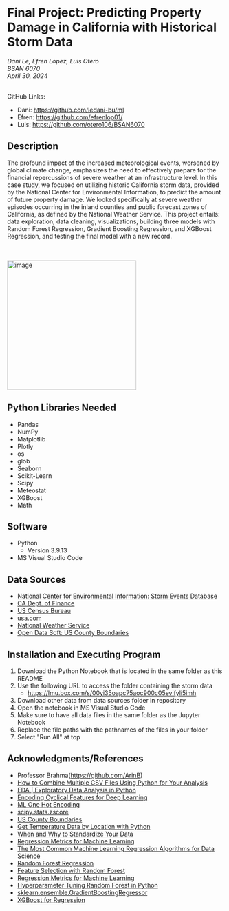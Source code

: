 # Final Project: Predicting Property Damage in California with Historical Storm Data

<i>
Dani Le, Efren Lopez, Luis Otero
<br>
BSAN 6070
<br>
April 30, 2024
<br>
</i>
<br>

GitHub Links:
*   Dani: https://github.com/ledani-bu/ml
*   Efren: https://github.com/efrenlop01/
*   Luis: https://github.com/otero106/BSAN6070

## Description

The profound impact of the increased meteorological events, worsened by global climate change, emphasizes the need to effectively prepare for the financial repercussions of severe weather at an infrastructure level. In this case study, we focused on utilizing historic California storm data, provided by the National Center for Environmental Information, to predict the amount of future property damage. We looked specifically at severe weather episodes occurring in the inland counties and public forecast zones of California, as defined by the National Weather Service. This project entails: data exploration, data cleaning, visualizations, building three models with Random Forest Regression, Gradient Boosting Regression, and XGBoost Regression, and testing the final model with a new record.

<br> <br>
<img src = "https://s.abcnews.com/images/US/california2-gty-ml-240206_1707222412591_hpMain_16x9_992.jpg" alt = "image" width = 300 height = "auto">

## Python Libraries Needed

* Pandas
* NumPy
* Matplotlib
* Plotly
* os
* glob
* Seaborn
* Scikit-Learn
* Scipy
* Meteostat
* XGBoost
* Math

## Software

* Python
    * Version 3.9.13
* MS Visual Studio Code

## Data Sources

* [National Center for Environmental Information: Storm Events Database](https://www.ncdc.noaa.gov/stormevents/)
* [CA Dept. of Finance](https://dof.ca.gov/forecasting/demographics/estimates-e1/)
* [US Census Bureau](https://www2.census.gov/programs-surveys/popest/datasets/)
* [usa.com](http://www.usa.com/rank/california-state--land-area--city-rank.htm#google_vignette)
* [National Weather Service](https://www.weather.gov/gis/ZoneCounty)
* [Open Data Soft: US County Boundaries](https://public.opendatasoft.com/explore/dataset/us-county-boundaries/table/?flg=en-us&disjunctive.statefp&disjunctive.countyfp&disjunctive.name&disjunctive.namelsad&disjunctive.stusab&disjunctive.state_name)

## Installation and Executing Program

1. Download the Python Notebook that is located in the same folder as this README
2. Use the following URL to access the folder containing the storm data
    * https://lmu.box.com/s/00yi35oapc75aoc900c05evifyli5imh
3. Download other data from data sources folder in repository
4. Open the notebook in MS Visual Studio Code
5. Make sure to have all data files in the same folder as the Jupyter Notebook
6. Replace the file paths with the pathnames of the files in your folder
7. Select "Run All" at top

## Acknowledgments/References

* Professor Brahma(https://github.com/ArinB)
* [How to Combine Multiple CSV Files Using Python for Your Analysis](https://medium.com/@stella96joshua/how-to-combine-multiple-csv-files-using-python-for-your-analysis-a88017c6ff9e)
* [EDA | Exploratory Data Analysis in Python](https://www.geeksforgeeks.org/exploratory-data-analysis-in-python/)
* [Encoding Cyclical Features for Deep Learning](https://www.kaggle.com/code/avanwyk/encoding-cyclical-features-for-deep-learning)
* [ML One Hot Encoding](https://www.geeksforgeeks.org/ml-one-hot-encoding/)
* [scipy.stats.zscore](https://docs.scipy.org/doc/scipy/reference/generated/scipy.stats.zscore.html)
* [US County Boundaries](https://public.opendatasoft.com/explore/dataset/us-county-boundaries/export/?flg=en-us&disjunctive.statefp&disjunctive.countyfp&disjunctive.name&disjunctive.namelsad&disjunctive.stusab&disjunctive.state_name&sort=stusab&refine.statefp=06)
* [Get Temperature Data by Location with Python](https://towardsdatascience.com/get-temperature-data-by-location-with-python-52ed872dd621)
* [When and Why to Standardize Your Data](https://builtin.com/data-science/when-and-why-standardize-your-data#)
* [Regression Metrics for Machine Learning](https://machinelearningmastery.com/regression-metrics-for-machine-learning/)
* [The Most Common Machine Learning Regression Algorithms for Data Science](https://readmedium.com/en/https:/medium.com/swlh/types-of-regression-algorithms-eb792039a554)
* [Random Forest Regression](https://towardsdatascience.com/random-forest-regression-5f605132d19d)
* [Feature Selection with Random Forest](https://www.yourdatateacher.com/2021/10/11/feature-selection-with-random-forest/)
* [Regression Metrics for Machine Learning](https://machinelearningmastery.com/regression-metrics-for-machine-learning/)
* [Hyperparameter Tuning Random Forest in Python](https://readmedium.com/en/https:/towardsdatascience.com/hyperparameter-tuning-the-random-forest-in-python-using-scikit-learn-28d2aa77dd74)
* [sklearn.ensemble.GradientBoostingRegressor](https://scikit-learn.org/stable/modules/generated/sklearn.ensemble.GradientBoostingRegressor.html)
* [XGBoost for Regression](https://www.geeksforgeeks.org/xgboost-for-regression/)